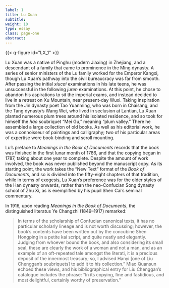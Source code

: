 ```yaml
---
label: 1
title: Lu Xuan
subtitle:
weight: 10
type: essay
class: page-one
abstract:
---
```


{{< q-figure id="LX_1" >}}

Lu Xuan was a native of Pinghu (modern Jiaxing) in Zhejiang, and a descendant of a family that came to prominence in the Ming dynasty. A series of senior ministers of the Lu family worked for the Emperor Kangxi, though Lu Xuan’s pathway into the civil bureaucracy was far from smooth. After passing the initial *xiucai* examinations in his late teens, he was unsuccessful in the following *juren* examinations. At this point, he chose to abandon his aspirations to sit the imperial exams, and instead decided to live in a retreat on Xu Mountain, near present-day Wuxi. Taking inspiration from the Jin dynasty poet Tao Yuanming, who was born in Chaisang, and the Tang dynasty’s Wang Wei, who lived in seclusion at Lantian, Lu Xuan planted numerous plum trees around his isolated residence, and so took for himself the *hao* soubriquet “Mei Gu,” meaning “plum valley.” There he assembled a large collection of old books. As well as his editorial work, he was a connoisseur of paintings and calligraphy; two of his particular areas of expertise were book-binding and scroll mounting.

Lu’s preface to *Meanings in the Book of Documents* records that the book was finished in the first lunar month of 1786, and that the copying began in 1787, taking about one year to complete. Despite the amount of work involved, the book was never published beyond the manuscript copy. As its starting point, the work takes the “New Text” format of the *Book of Documents*, and so is divided into the fifty-eight chapters of that tradition, while in terms of exegesis, Lu Xuan’s preference was for the older styles of the Han dynasty onwards, rather than the neo-Confucian Song dynasty school of Zhu Xi, as is exemplified by his pupil Shen Cai’s seminal commentary.

In 1916, upon reading *Meanings in the Book of Documents*, the distinguished literatus Ye Changzhi (1849–1917) remarked:

>In terms of the scholarship of Confucian canonical texts, it has no particular scholarly lineage and is not worth discussing; however, the book’s contents have been written out by the concubine Shen Hongping in a petite kai script, and quite neatly and elegantly. Judging from whoever bound the book, and also considering its small seal, these are clearly the work of a woman and not a man, and as an example of an oft-repeated tale amongst the literati, it is a precious deposit of the innermost treasury; so, I advised Hanyi [one of Liu Chenggan’s soubriquets] to add it to his collection.” Miao Quansun echoed these views, and his bibliographical entry for Liu Chenggan’s catalogue includes the phrase: “In its copying, fine and fastidious, and most delightful, certainly worthy of preservation.”
